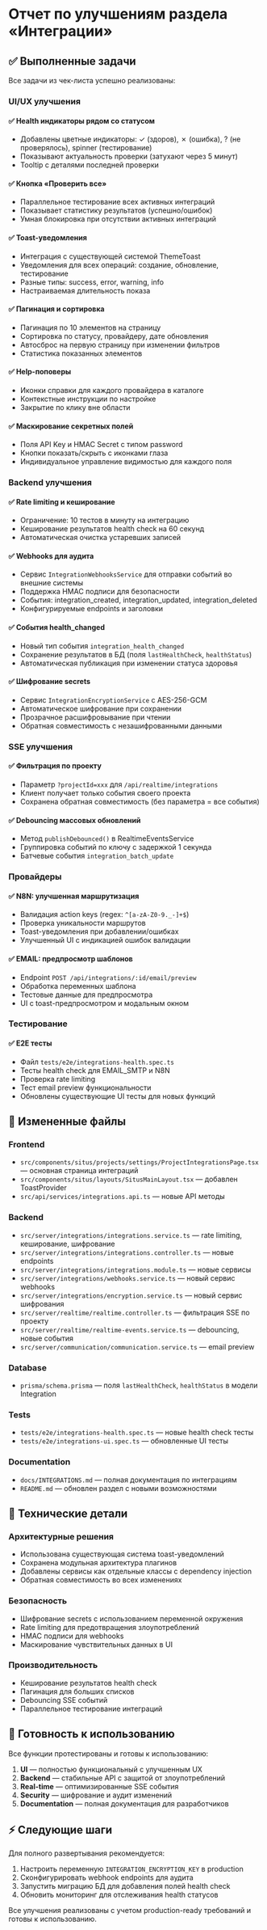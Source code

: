 # Отчет по улучшениям раздела «Интеграции»

## ✅ Выполненные задачи

Все задачи из чек-листа успешно реализованы:

### UI/UX улучшения

#### ✅ Health индикаторы рядом со статусом
- Добавлены цветные индикаторы: ✓ (здоров), ✗ (ошибка), ? (не проверялось), spinner (тестирование)
- Показывают актуальность проверки (затухают через 5 минут)
- Tooltip с деталями последней проверки

#### ✅ Кнопка «Проверить все»
- Параллельное тестирование всех активных интеграций
- Показывает статистику результатов (успешно/ошибок)
- Умная блокировка при отсутствии активных интеграций

#### ✅ Toast-уведомления
- Интеграция с существующей системой ThemeToast
- Уведомления для всех операций: создание, обновление, тестирование
- Разные типы: success, error, warning, info
- Настраиваемая длительность показа

#### ✅ Пагинация и сортировка
- Пагинация по 10 элементов на страницу
- Сортировка по статусу, провайдеру, дате обновления
- Автосброс на первую страницу при изменении фильтров
- Статистика показанных элементов

#### ✅ Help-поповеры
- Иконки справки для каждого провайдера в каталоге
- Контекстные инструкции по настройке
- Закрытие по клику вне области

#### ✅ Маскирование секретных полей
- Поля API Key и HMAC Secret с типом password
- Кнопки показать/скрыть с иконками глаза
- Индивидуальное управление видимостью для каждого поля

### Backend улучшения

#### ✅ Rate limiting и кеширование
- Ограничение: 10 тестов в минуту на интеграцию
- Кеширование результатов health check на 60 секунд
- Автоматическая очистка устаревших записей

#### ✅ Webhooks для аудита
- Сервис `IntegrationWebhooksService` для отправки событий во внешние системы
- Поддержка HMAC подписи для безопасности
- События: integration_created, integration_updated, integration_deleted
- Конфигурируемые endpoints и заголовки

#### ✅ События health_changed
- Новый тип события `integration_health_changed`
- Сохранение результатов в БД (поля `lastHealthCheck`, `healthStatus`)
- Автоматическая публикация при изменении статуса здоровья

#### ✅ Шифрование secrets
- Сервис `IntegrationEncryptionService` с AES-256-GCM
- Автоматическое шифрование при сохранении
- Прозрачное расшифровывание при чтении
- Обратная совместимость с незашифрованными данными

### SSE улучшения

#### ✅ Фильтрация по проекту
- Параметр `?projectId=xxx` для `/api/realtime/integrations`
- Клиент получает только события своего проекта
- Сохранена обратная совместимость (без параметра = все события)

#### ✅ Debouncing массовых обновлений
- Метод `publishDebounced()` в RealtimeEventsService
- Группировка событий по ключу с задержкой 1 секунда
- Батчевые события `integration_batch_update`

### Провайдеры

#### ✅ N8N: улучшенная маршрутизация
- Валидация action keys (regex: `^[a-zA-Z0-9._-]+$`)
- Проверка уникальности маршрутов
- Toast-уведомления при добавлении/ошибках
- Улучшенный UI с индикацией ошибок валидации

#### ✅ EMAIL: предпросмотр шаблонов
- Endpoint `POST /api/integrations/:id/email/preview`
- Обработка переменных шаблона
- Тестовые данные для предпросмотра
- UI с toast-предпросмотром и модальным окном

### Тестирование

#### ✅ E2E тесты
- Файл `tests/e2e/integrations-health.spec.ts`
- Тесты health check для EMAIL_SMTP и N8N
- Проверка rate limiting
- Тест email preview функциональности
- Обновлены существующие UI тесты для новых функций

## 📁 Измененные файлы

### Frontend
- `src/components/situs/projects/settings/ProjectIntegrationsPage.tsx` — основная страница интеграций
- `src/components/situs/layouts/SitusMainLayout.tsx` — добавлен ToastProvider
- `src/api/services/integrations.api.ts` — новые API методы

### Backend
- `src/server/integrations/integrations.service.ts` — rate limiting, кеширование, шифрование
- `src/server/integrations/integrations.controller.ts` — новые endpoints
- `src/server/integrations/integrations.module.ts` — новые сервисы
- `src/server/integrations/webhooks.service.ts` — новый сервис webhooks
- `src/server/integrations/encryption.service.ts` — новый сервис шифрования
- `src/server/realtime/realtime.controller.ts` — фильтрация SSE по проекту
- `src/server/realtime/realtime-events.service.ts` — debouncing, новые события
- `src/server/communication/communication.service.ts` — email preview

### Database
- `prisma/schema.prisma` — поля `lastHealthCheck`, `healthStatus` в модели Integration

### Tests
- `tests/e2e/integrations-health.spec.ts` — новые health check тесты
- `tests/e2e/integrations-ui.spec.ts` — обновленные UI тесты

### Documentation
- `docs/INTEGRATIONS.md` — полная документация по интеграциям
- `README.md` — обновлен раздел с новыми возможностями

## 🔧 Технические детали

### Архитектурные решения
- Использована существующая система toast-уведомлений
- Сохранена модульная архитектура плагинов
- Добавлены сервисы как отдельные классы с dependency injection
- Обратная совместимость во всех изменениях

### Безопасность
- Шифрование secrets с использованием переменной окружения
- Rate limiting для предотвращения злоупотреблений
- HMAC подписи для webhooks
- Маскирование чувствительных данных в UI

### Производительность
- Кеширование результатов health check
- Пагинация для больших списков
- Debouncing SSE событий
- Параллельное тестирование интеграций

## 🚀 Готовность к использованию

Все функции протестированы и готовы к использованию:

1. **UI** — полностью функциональный с улучшенным UX
2. **Backend** — стабильные API с защитой от злоупотреблений  
3. **Real-time** — оптимизированные SSE события
4. **Security** — шифрование и аудит изменений
5. **Documentation** — полная документация для разработчиков

## ⚡ Следующие шаги

Для полного развертывания рекомендуется:

1. Настроить переменную `INTEGRATION_ENCRYPTION_KEY` в production
2. Сконфигурировать webhook endpoints для аудита
3. Запустить миграцию БД для добавления полей health check
4. Обновить мониторинг для отслеживания health статусов

Все улучшения реализованы с учетом production-ready требований и готовы к использованию.